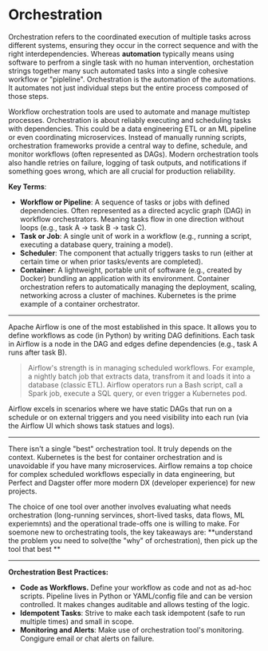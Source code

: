 # Orchestration

Orchestration refers to the coordinated execution of multiple tasks across different systems, ensuring they occur in the correct sequence and with the right interdependencies.
Whereas **automation** typically means using software to perfrom a single task with no human intervention, orchestation strings together many such automated tasks into a single cohesive workflow or "pipleline". Orchestration is the automation of the automations. It automates not just individual steps but the entire process composed of those steps. 

Workflow orchestration tools are used to automate and manage multistep processes. Orchestration is about reliably executing and scheduling tasks with dependencies. This could be a data engineering ETL or an ML pipeline or even coordinating microservices.
Instead of manually running scripts, orchestration frameworks provide a central way to define, schedule, and monitor workflows (often represented as DAGs). Modern orchestration tools also handle retries on failure, logging of task outputs, and notifications if something goes wrong, which are all crucial for production reliability. 


**Key Terms**:
- **Workflow or Pipeline**: A sequence of tasks or jobs with defined dependencies. Often represented as a directed acyclic graph (DAG) in workflow orchestrators. Meaning tasks flow in one direction without loops (e.g., task A -> task B -> task C).
- **Task or Job**: A single unit of work in a workflow (e.g., running a script, executing a database query, training a model).
- **Scheduler**: The component that actually triggers tasks to run (either at certain time or when prior tasks/events are completed). 
- **Container**: A lightweight, portable unit of software (e.g., created by Docker) bundling an application with its environment. Container orchestration refers to automatically managing the deployment, scaling, networking  across a cluster of machines. Kubernetes is the prime example of a container orchestrator. 
---

Apache Airflow is one of the most established in this space. It allows you to define workflows as code (in Python) by writing DAG definitions. Each task in Airflow is a node in the DAG and edges define dependencies (e.g., task A runs after task B).

> Airflow's strength is in managing scheduled workflows. For example, a nightly batch job that extracts data, transfrom it and loads it into a database (classic ETL). Airflow operators run a Bash script, call a Spark job, execute a SQL query, or even trigger a Kubernetes pod.

Airflow excels in scenarios where we have static DAGs that run on a schedule or on external triggers and you need visibility into each run (via the Airflow UI which shows task statues and logs).

---
There isn't a single "best" orchestration tool. It truly depends on the context. Kubernetes is the best for container orchestration and is unavoidable if you have many microservices. Airflow remains a top choice for complex scheduled workflows especially in data engineering, but Perfect and Dagster offer more modern DX (developer experience) for new projects.

The choice of one tool over another involves evaluating what needs orchestration (long-running servinces, short-lived tasks, data flows, ML experiemnts) and the operational trade-offs one is willing to make. For soemone new to orchestrating tools, the key takeaways are: **understand the problem you need to solve(the "why" of orchestration), then pick up the tool that best ** 



---

**Orchestration Best Practices:**
- **Code as Workflows.** Define your workflow as code and not as ad-hoc scripts. Pipeline lives in Python or YAML/config file and can be version controlled. It makes changes auditable and allows testing of the logic.  
- **Idempotent Tasks**: Strive to make each task idempotent (safe to run multiple times) and small in scope. 
- **Monitoring and Alerts**: Make use of orchestration tool's monitoring. Congigure email or chat alerts on failure. 